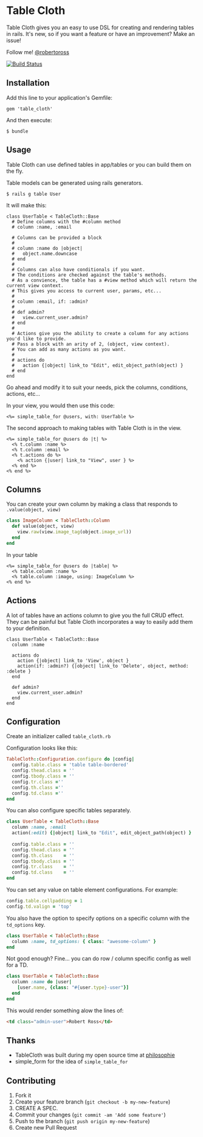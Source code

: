 # Table Cloth

Table Cloth gives you an easy to use DSL for creating and rendering tables in rails.
It's new, so if you want a feature or have an improvement? Make an issue!

Follow me! [@robertoross](http://twitter.com/robertoross)

[![Build Status](https://travis-ci.org/bobbytables/table_cloth.png)](https://travis-ci.org/bobbytables/table_cloth)

## Installation

Add this line to your application's Gemfile:

    gem 'table_cloth'

And then execute:

    $ bundle

## Usage

Table Cloth can use defined tables in app/tables or you can build them on the fly.

Table models can be generated using rails generators.

```
$ rails g table User
```

It will make this:

```
class UserTable < TableCloth::Base
  # Define columns with the #column method
  # column :name, :email

  # Columns can be provided a block
  #
  # column :name do |object|
  #   object.name.downcase
  # end
  #
  # Columns can also have conditionals if you want.
  # The conditions are checked against the table's methods.
  # As a convience, the table has a #view method which will return the current view context.
  # This gives you access to current user, params, etc...
  #
  # column :email, if: :admin?
  #
  # def admin?
  #   view.current_user.admin?
  # end
  #
  # Actions give you the ability to create a column for any actions you'd like to provide.
  # Pass a block with an arity of 2, (object, view context).
  # You can add as many actions as you want.
  #
  # actions do
  #   action {|object| link_to "Edit", edit_object_path(object) }
  # end
end
```

Go ahead and modify it to suit your needs, pick the columns, conditions, actions, etc...

In your view, you would then use this code:
```
<%= simple_table_for @users, with: UserTable %>

```

The second approach to making tables with Table Cloth is in the view.

```
<%= simple_table_for @users do |t| %>
  <% t.column :name %>
  <% t.column :email %>
  <% t.actions do %>
    <% action {|user| link_to "View", user } %>
  <% end %>
<% end %>
```

## Columns

You can create your own column by making a class that responds to ```.value(object, view)```

```ruby
class ImageColumn < TableCloth::Column
  def value(object, view)
    view.raw(view.image_tag(object.image_url))
  end
end
```

In your table
```
<%= simple_table_for @users do |table| %>
  <% table.column :name %>
  <% table.column :image, using: ImageColumn %>
<% end %>
```

## Actions

A lot of tables have an actions column to give you the full CRUD effect. They can be painful but Table Cloth incorporates a way to easily add them to your definition.

```
class UserTable < TableCloth::Base
  column :name

  actions do
    action {|object| link_to 'View', object }
    action(if: :admin?) {|object| link_to 'Delete', object, method: :delete }
  end

  def admin?
    view.current_user.admin?
  end
end
```


## Configuration

Create an initializer called ```table_cloth.rb```

Configuration looks like this:

```ruby
TableCloth::Configuration.configure do |config|
  config.table.class = 'table table-bordered'
  config.thead.class = ''
  config.tbody.class = ''
  config.tr.class =''
  config.th.class =''
  config.td.class =''
end
```

You can also configure specific tables separately.

```ruby
class UserTable < TableCloth::Base
  column :name, :email
  action(:edit) {|object| link_to "Edit", edit_object_path(object) }
  
  config.table.class = ''
  config.thead.class = ''
  config.th.class    = ''
  config.tbody.class = ''
  config.tr.class    = ''
  config.td.class    = ''
end
```

You can set any value on table element configurations. For example:

```ruby
config.table.cellpadding = 1
config.td.valign = 'top'
```

You also have the option to specify options on a specific column with the ```td_options``` key.

```ruby
class UserTable < TableCloth::Base
  column :name, td_options: { class: "awesome-column" }
end
```

Not good enough? Fine... you can do row / column specific config as well for a TD.

```ruby
class UserTable < TableCloth::Base
  column :name do |user|
    [user.name, {class: "#{user.type}-user"}]
  end
end

```

This would render something alow the lines of:

```html
<td class="admin-user">Robert Ross</td>
```

## Thanks

- TableCloth was built during my open source time at [philosophie](http://gophilosophie.com)
- simple_form for the idea of ```simple_table_for```

## Contributing

1. Fork it
2. Create your feature branch (`git checkout -b my-new-feature`)
3. CREATE A SPEC.
4. Commit your changes (`git commit -am 'Add some feature'`)
5. Push to the branch (`git push origin my-new-feature`)
6. Create new Pull Request
